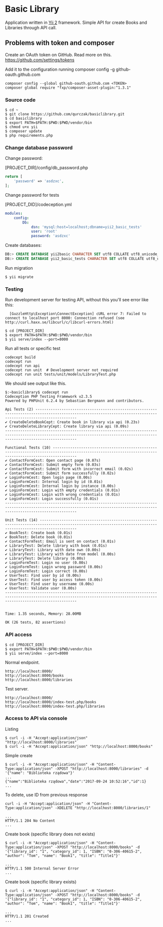 Basic Library
=============


Application written in [Yii 2](http://www.yiiframework.com/) framework.
Simple API for create Books and Libraries through API call.


Problems with token and composer
--------------------------------

Create an OAuth token on GitHub. Read more on this.
https://github.com/settings/tokens

Add it to the configuration running composer config -g github-oauth.github.com <oauthtoken>

~~~
composer config --global github-oauth.github.com <TOKEN>
composer global require "fxp/composer-asset-plugin:^1.3.1"
~~~


### Source code

~~~
$ cd ~
$ git clone https://github.com/qurczak/basiclibrary.git
$ cd basiclibrary
$ export PATH=$PATH:$PWD:$PWD/vendor/bin
$ chmod u+x yii
$ composer update
$ php requirements.php
~~~


### Change database password

Change password:

[PROJECT_DIR]/config/db_password.php

```php
return [
    'password' => 'asdzxc',
];
```

Change password for tests

[PROJECT_DID]/codeception.yml

```yaml
modules:
    config:
        Db:
            dsn: 'mysql:host=localhost;dbname=yii2_basic_tests'
            user: 'root'
            password: 'asdzxc'
```

Create databases:

```sql
DB:> CREATE DATABASE yii2basic CHARACTER SET utf8 COLLATE utf8_unicode_ci;
DB:> CREATE DATABASE yii2_basic_tests CHARACTER SET utf8 COLLATE utf8_unicode_ci;
```

Run migration

~~~
$ yii migrate
~~~

### Testing

Run development server for testing API, without this you'll see error like this:

~~~
  [GuzzleHttp\Exception\ConnectException] cURL error 7: Failed to connect to localhost port 8000: Connection refused (see http://curl.haxx.se/libcurl/c/libcurl-errors.html)  
~~~

~~~
$ cd [PROJECT_DIR]
$ export PATH=$PATH:$PWD:$PWD/vendor/bin
$ yii serve/index --port=8000
~~~

Run all tests or specific test

~~~
codecept build
codecept run
codecept run api
codecept run unit  # Development server not required
codecept run unit tests/unit/models/LibraryTest.php
~~~


We should see output like this.

```
$:~basiclibrary$ codecept run 
Codeception PHP Testing Framework v2.3.5
Powered by PHPUnit 6.2.4 by Sebastian Bergmann and contributors.

Api Tests (2) ---------------------------------------------------------------------------------------------------------------------------------------------------------------
✔ CreateDeleteBookCept: Create book in library via api (0.23s)
✔ CreateDeleteLibraryCept: Create library via api (0.09s)
-----------------------------------------------------------------------------------------------------------------------------------------------------------------------------

Functional Tests (10) -------------------------------------------------------------------------------------------------------------------------------------------------------
✔ ContactFormCest: Open contact page (0.07s)
✔ ContactFormCest: Submit empty form (0.03s)
✔ ContactFormCest: Submit form with incorrect email (0.02s)
✔ ContactFormCest: Submit form successfully (0.02s)
✔ LoginFormCest: Open login page (0.00s)
✔ LoginFormCest: Internal login by id (0.01s)
✔ LoginFormCest: Internal login by instance (0.00s)
✔ LoginFormCest: Login with empty credentials (0.01s)
✔ LoginFormCest: Login with wrong credentials (0.01s)
✔ LoginFormCest: Login successfully (0.01s)
-----------------------------------------------------------------------------------------------------------------------------------------------------------------------------

Unit Tests (14) -------------------------------------------------------------------------------------------------------------------------------------------------------------
✔ BookTest: Create book (0.01s)
✔ BookTest: Delete book (0.01s)
✔ ContactFormTest: Email is sent on contact (0.01s)
✔ LibraryTest: Delete library with book (0.01s)
✔ LibraryTest: Library with date own (0.00s)
✔ LibraryTest: Library with date from model (0.00s)
✔ LibraryTest: Delete library (0.00s)
✔ LoginFormTest: Login no user (0.00s)
✔ LoginFormTest: Login wrong password (0.00s)
✔ LoginFormTest: Login correct (0.00s)
✔ UserTest: Find user by id (0.00s)
✔ UserTest: Find user by access token (0.00s)
✔ UserTest: Find user by username (0.00s)
✔ UserTest: Validate user (0.00s)
-----------------------------------------------------------------------------------------------------------------------------------------------------------------------------


Time: 1.35 seconds, Memory: 28.00MB

OK (26 tests, 82 assertions)
```


### API access

~~~
$ cd [PROJECT_DIR]
$ export PATH=$PATH:$PWD:$PWD/vendor/bin
$ yii serve/index --port=8000
~~~

Normal endpoint.

~~~
http://localhost:8000/
http://localhost:8000/books
http://localhost:8000/libraries
~~~

Test server. 

~~~
http://localhost:8000/
http://localhost:8000/index-test.php/books
http://localhost:8000/index-test.php/libraries
~~~

### Access to API via console

Listing

~~~
$ curl -i -H "Accept:application/json" "http://localhost:8000/libraries"
$ curl -i -H "Accept:application/json" "http://localhost:8000/books"
~~~

Simple create

~~~
$ curl -i -H "Accept:application/json" -H "Content-Type:application/json" -XPOST "http://localhost:8000/libraries" -d '{"name": "Biblioteka rządowa"}'
...
{"name":"Biblioteka rządowa","date":"2017-09-24 10:52:16","id":1}
...
~~~

To delete, use ID from previous response

~~~
curl -i -H "Accept:application/json" -H "Content-Type:application/json" -XDELETE "http://localhost:8000/libraries/1"

...
HTTP/1.1 204 No Content
...
~~~

Create book (specific library does not exists)

~~~
$ curl -i -H "Accept:application/json" -H "Content-Type:application/json" -XPOST "http://localhost:8000/books" -d '{"library_id": "1", "category_id": 1, "ISBN": "0-306-40615-2", "author": "Tom", "name": "Book1", "title": "Title1"}'

...
HTTP/1.1 500 Internal Server Error
...
~~~

Create book (specific library exists)

~~~
$ curl -i -H "Accept:application/json" -H "Content-Type:application/json" -XPOST "http://localhost:8000/books" -d '{"library_id": "1", "category_id": 1, "ISBN": "0-306-40615-2", "author": "Tom", "name": "Book1", "title": "Title1"}'

...
HTTP/1.1 201 Created
...
~~~
